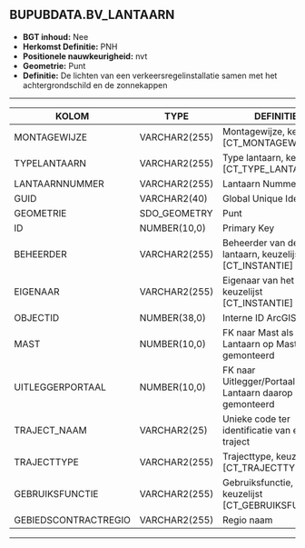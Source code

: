 ﻿## BUPUBDATA.BV_LANTAARN


* __BGT inhoud:__ Nee
* __Herkomst Definitie:__ PNH
* __Positionele nauwkeurigheid:__ nvt
* __Geometrie:__ Punt
* __Definitie:__  De lichten van een verkeersregelinstallatie samen met het achtergrondschild en de zonnekappen



***

|KOLOM                               |TYPE              |DEFINITIE|
|------                              |----              |-----    |
|MONTAGEWIJZE                        |VARCHAR2(255)     |Montagewijze, keuzelijst [CT_MONTAGEWIJZE]|
|TYPELANTAARN                        |VARCHAR2(255)     |Type lantaarn, keuzelijst [CT_TYPE_LANTAARN]|
|LANTAARNNUMMER                      |VARCHAR2(255)     |Lantaarn Nummer|
|GUID                                |VARCHAR2(40)      |Global Unique Identifier|
|GEOMETRIE                           |SDO_GEOMETRY      |Punt|
|ID                                  |NUMBER(10,0)      |Primary Key|
|BEHEERDER                           |VARCHAR2(255)     |Beheerder van de lantaarn, keuzelijst [CT_INSTANTIE]|
|EIGENAAR                            |VARCHAR2(255)     |Eigenaar van het object, keuzelijst [CT_INSTANTIE]|
|OBJECTID                            |NUMBER(38,0)      |Interne ID ArcGIS|
|MAST                                |NUMBER(10,0)      |FK naar Mast als Lantaarn op Mast is gemonteerd|
|UITLEGGERPORTAAL                    |NUMBER(10,0)      |FK naar Uitlegger/Portaal als Lantaarn daarop is gemonteerd|
|TRAJECT_NAAM                        |VARCHAR2(25)      |Unieke code ter identificatie van een traject|
|TRAJECTTYPE                         |VARCHAR2(255)     |Trajecttype, keuzelijst [CT_TRAJECTTYPE]|
|GEBRUIKSFUNCTIE                     |VARCHAR2(255)     |Gebruiksfunctie, keuzelijst [CT_GEBRUIKSFUNCTIE]|
|GEBIEDSCONTRACTREGIO                |VARCHAR2(255)     |Regio naam|

***




